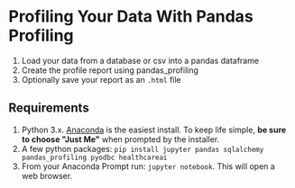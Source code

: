 # Profiling Your Data With Pandas Profiling

1. Load your data from a database or csv into a pandas dataframe
2. Create the profile report using pandas_profiling
3. Optionally save your report as an `.html` file

## Requirements

1. Python 3.x. [Anaconda](https://www.anaconda.com/download/) is the easiest install. To keep life simple, **be sure to choose "Just Me"** when prompted by the installer.
2. A few python packages: `pip install jupyter pandas sqlalchemy pandas_profiling pyodbc healthcareai`
3. From your Anaconda Prompt run: `jupyter notebook`. This will open a web browser.